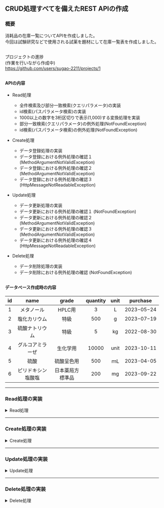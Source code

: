 ## CRUD処理すべてを備えたREST APIの作成

### 概要

消耗品の在庫一覧についてAPIを作成しました。  
今回は試験研究などで使用される試薬を題材にして在庫一覧表を作成しました。

##

プロジェクトの進捗  
(作業を行いながら作成中)  
https://github.com/users/sugao-2211/projects/1

##

#### APIの内容

- Read処理
    - 全件検索及び部分一致検索(クエリパラメータ)の実装
    - id検索(パスパラメータ検索)の実装
    - 1000以上の数字を3桁区切りで表示(1,000)する変換処理を実装
    - 部分一致検索(クエリパラメータ)の例外処理(NotFoundException)
    - id検索(パスパラメータ検索)の例外処理(NotFoundException)
- Create処理
    - データ登録処理の実装
    - データ登録における例外処理の確認１ (MethodArgumentNotValidException)
    - データ登録における例外処理の確認２ (MethodArgumentNotValidException)
    - データ登録における例外処理の確認３ (HttpMessageNotReadableException)

- Update処理
    - データ更新処理の実装
    - データ更新における例外処理の確認１ (NotFoundException)
    - データ更新における例外処理の確認２ (MethodArgumentNotValidException)
    - データ更新における例外処理の確認３ (MethodArgumentNotValidException)
    - データ更新における例外処理の確認４ (HttpMessageNotReadableException)

- Delete処理
    - データ削除処理の実装
    - データ削除における例外処理の確認 (NotFoundException)

##

#### データベース作成時の内容

|**id**|**name**|**grade**|**quantity**|**unit**|**purchase**|      
|:--:|:--:|:--:|:--:|:--:|:--:|  
|1|メタノール|HPLC用|3|L|2023−05−24|  
|2|塩化カリウム|特級|500|g|2023−07−19|  
|3|硫酸ナトリウム|特級|5|kg|2022-08-30|  
|4|グルコアミラーぜ|生化学用|10000|unit|2023-10-11|  
|5|硫酸|硫酸呈色用|500|ｍL|2023-04-05|  
|6|ピリドキシン塩酸塩|日本薬局方標準品|200|mg|2023-09-22|

***

### Read処理の実装

<details>
<summary>Read処理</summary>

以下の処理を実行

- データベース全件検索
- クエリパラメータ(name)に合致するものを部分一致検索
    - 「硫酸」で検索
- クエリパラメータ(name)の部分一致検索における例外処理
    - 「硝酸」で検索し例外処理を発生
- パスパラメータ(id)に合致するものを検索
    - id「4」で検索
- パスパラメータ(id)の検索における例外処理
    - id「9」で検索し例外処理を発生
- findById()メソッドのService単体テスト
    - 存在する在庫のidを指定したときに正常に在庫の情報が返されること
    - 存在しないidを指定したときにNotFoundExceptionが返されること
- findData()メソッドのService単体テスト
    - 在庫名を指定しなかったときにfindAllメソッドが呼び出されること
    - 在庫名を指定したときにfindByNameメソッドが呼び出されること
    - 存在しない在庫名を指定したときに空のリストが返されること
- findAll()メソッドのDB単体テスト
    - findAll()メソッドによって全件の在庫情報が取得できること
- findByName()メソッドのDB単体テスト
    - 在庫名を指定したときに該当する在庫情報が取得できること
    - 存在しない在庫名を指定したときに空のリストが返されること
- findById()メソッドのDB単体テスト
    - idを指定したときに該当する在庫情報が取得できること
    - 存在しないidを指定したときに空のOptionalが返されること
- 結合テスト(全件取得)
    - 全件の在庫情報が取得できること

##

<details>
<summary>全件検索</summary>

- 全件検索
    - curlコマンド
      ```
      curl --location 'http://localhost:8080/stockList'
      ```
    - 実行結果
      <img width="1012" alt="スクリーンショット 2023-10-31 13 33 02" src="https://github.com/sugao-2211/stockListProject/assets/141313076/028da7e0-c77a-4c33-acfc-0e05c0a5d1bd">
      <img width="1010" alt="スクリーンショット 2023-10-31 13 33 23" src="https://github.com/sugao-2211/stockListProject/assets/141313076/a0430fdd-3ffd-4595-8ce0-2f9176e4b1a2">

</details>

##

<details>
<summary>部分一致検索(クエリパラメータ検索)</summary>

- 部分一致検索(クエリパラメータ検索)
    - curlコマンド
      ```
      curl --location 'http://localhost:8080/stockList?name=%E7%A1%AB%E9%85%B8'
      ```
      硫酸のエンコード：%E7%A1%AB%E9%85%B8
    - 実行結果
      <img width="1014" alt="スクリーンショット 2023-10-31 13 36 14" src="https://github.com/sugao-2211/stockListProject/assets/141313076/8431d332-9193-43a1-ba17-0da8de9caaa8">

##

- 部分一致検索(クエリパラメータ検索)で存在しない名前を指定した場合
    - curlコマンド
      ```
      curl --location 'http://localhost:8080/stockList?name=%E7%A1%9D%E9%85%B8'
      ```
      硝酸のエンコード：%E7%A1%9D%E9%85%B8
    - 実行結果
      <img width="1009" alt="スクリーンショット 2023-12-16 23 49 10" src="https://github.com/sugao-2211/stockListProject/assets/141313076/6ddc11dd-b143-4b03-849f-488f2930bf4d">

</details>

##

<details>
<summary>id検索(パスパラメータ検索)及び例外処理</summary>

- id検索(パスパラメータ検索)
    - curlコマンド
      ```
      curl --location 'http://localhost:8080/stockList/4'
      ```
    - 実行結果  
      <img width="1020" alt="スクリーンショット 2023-10-31 14 14 18" src="https://github.com/sugao-2211/stockListProject/assets/141313076/74df72a1-4d08-4210-b0de-8ceb9c2e8a3d">

##

- id検索(パスパラメータ検索)の例外処理
    - curlコマンド
      ```
      curl --location 'http://localhost:8080/stockList/9'
      ```
    - 実行結果
      <img width="1004" alt="スクリーンショット 2023-10-31 16 17 58" src="https://github.com/sugao-2211/stockListProject/assets/141313076/119ed0ee-64ee-447a-befc-c185ded3dc94">

</details>

##

<details>
<summary>findById()メソッドのService単体テスト</summary>

- findById()メソッド(パスパラメータ検索)のService単体テスト
    - 存在する在庫のidを指定したときに正常に在庫の情報が返されること
    - 存在しないidを指定したときにNotFoundExceptionが返されること

  https://github.com/sugao-2211/stockListProject/blob/e8d7c8dd4d7a8342de67f6051d5ed96f452e8fd8/src/test/java/com/stock/stocklist/service/StockListServiceTest.java#L1-L59

- 実行結果
  <img width="1426" alt="スクリーンショット 2023-12-04 17 55 18" src="https://github.com/sugao-2211/stockListProject/assets/141313076/7714bc6c-6570-4908-9aca-1a2ae50341d8">

</details>

##

<details>
<summary>findData()メソッドのService単体テスト</summary>

- findData()メソッドのService単体テスト
    - 在庫名を指定しなかったときにfindAllメソッド呼び出されて全件の在庫情報が返却されること
    - 存在する在庫名を指定したときにfindByNameメソッドが呼び出されて該当する在庫情報が返却されること
    - 存在しない在庫名を指定したときに空のListが返されること

  https://github.com/sugao-2211/stockListProject/blob/dac5df8cb3816a8ec91aad88ea8d47a3b48f2b52/src/test/java/com/stock/stocklist/service/StockListServiceTest.java#L52-L91

- 実行結果
    - 在庫名を指定しなかったときにfindAllメソッド呼び出されて全件の在庫情報が返却されること
      <img width="1373" alt="スクリーンショット 2023-12-13 10 56 07" src="https://github.com/sugao-2211/stockListProject/assets/141313076/d63495d2-e7ed-46fe-be2b-5bd4a214aa6b">
    - 存在する在庫名を指定したときにfindByNameメソッドが呼び出されて該当する在庫情報が返却されること
      <img width="1380" alt="スクリーンショット 2023-12-13 10 56 29" src="https://github.com/sugao-2211/stockListProject/assets/141313076/a394563c-2254-4620-9f19-8fe864001f6b">
    - 存在しない在庫名を指定したときに空のListが返されること
      <img width="1362" alt="スクリーンショット 2023-12-14 15 39 45" src="https://github.com/sugao-2211/stockListProject/assets/141313076/e893ad2f-ff4e-4909-be49-2f5f541381d2">

</details>

##

<details>
<summary>findAll()メソッドのDB単体テスト</summary>

- findAll()メソッドのDB単体テスト
    - findAll()メソッドによって全件の在庫情報が取得できること

  https://github.com/sugao-2211/stockListProject/blob/a3fc05a918a62fcfa01414b7aa416d632f9bc833/src/test/java/com/stock/stocklist/mapper/StockListMapperTest.java#L1-L42
  https://github.com/sugao-2211/stockListProject/blob/38da884c0443afb05d3d58d154dc0cdb322ab945/src/test/resources/datasets/stockList.yml#L1-L37
  https://github.com/sugao-2211/stockListProject/blob/38da884c0443afb05d3d58d154dc0cdb322ab945/src/test/resources/dbunit.yml#L1-L9
  https://github.com/sugao-2211/stockListProject/blob/38da884c0443afb05d3d58d154dc0cdb322ab945/build.gradle#L18-L28

- 実行結果
  <img width="1384" alt="スクリーンショット 2023-12-16 23 42 21" src="https://github.com/sugao-2211/stockListProject/assets/141313076/ad64405b-a2d0-4409-90d2-863baeb8bc02">

</details>

##

<details>
<summary>findByName()メソッドのDB単体テスト</summary>

- findByName()メソッドのDB単体テスト
    - 在庫名を指定したときに該当するの在庫情報が取得できること
    - 存在しない在庫名を指定したときに空のリストが返されること

  https://github.com/sugao-2211/stockListProject/blob/4a1c4063201ef38414f2568a0cb9ebcdc9b49825/src/test/java/com/stock/stocklist/mapper/StockListMapperTest.java#L42-L58

- 実行結果
    - 在庫名を指定したときに該当するの在庫情報が取得できること
      <img width="1391" alt="スクリーンショット 2023-12-17 16 19 03" src="https://github.com/sugao-2211/stockListProject/assets/141313076/89714d1e-e855-42f9-9c0d-0e2ab244e634">
    - 存在しない在庫名を指定したときに空のリストが返されること
      <img width="1383" alt="スクリーンショット 2023-12-17 16 24 05" src="https://github.com/sugao-2211/stockListProject/assets/141313076/fe32ee08-a1d7-4c22-a44f-089751b9fb1f">

</details>

##

<details>
<summary>findById()メソッドのDB単体テスト</summary>

- findById()メソッドのDB単体テスト
    - idを指定したときに該当する在庫情報が取得できること
    - 存在しないidを指定したときに空のOptionalが返されること

  https://github.com/sugao-2211/stockListProject/blob/0b4cbbca4335d147a3c9863cffdb2ee60174b0f3/src/test/java/com/stock/stocklist/mapper/StockListMapperTest.java#L60-L76

- 実行結果
    - idを指定したときに該当する在庫情報が取得できること
      <img width="1411" alt="スクリーンショット 2023-12-18 22 22 07" src="https://github.com/sugao-2211/stockListProject/assets/141313076/b7fbf184-cec9-433b-97fa-7673e4ea4ea2">
    - 存在しないidを指定したときに空のOptionalが返されること
      <img width="1380" alt="スクリーンショット 2023-12-18 22 22 37" src="https://github.com/sugao-2211/stockListProject/assets/141313076/e985359c-66c5-4bae-adb0-6bd69371ba67">

</details>

##

<details>
<summary>結合テスト(全件取得)</summary>

- 結合テスト(全件取得)
    - 全件の在庫情報が取得できること

  https://github.com/sugao-2211/stockListProject/blob/0089bfae7c672a53d66ea7131b4a51ce630a0f4f/src/test/java/com/stock/stock/integrationtest/StockApiIntegrationTest.java#L1-L91

- 実行結果
  <img width="1396" alt="スクリーンショット 2023-12-21 13 03 29" src="https://github.com/sugao-2211/stockListProject/assets/141313076/e0a19644-779d-476e-85cc-a86517072f85">

</details>

</details>

***

### Create処理の実装

<details>
<summary>Create処理</summary>

以下の処理を実行

- データ登録
    - name: 硫化ナトリウム九水和物
    - grade: 特級
    - quantity: 500
    - unit: g
    - purchase: 2023-08-12
- 例外処理の確認１ (MethodArgumentNotValidException)
    - nameを空文字で入力
    - gradeを空文字で入力
    - quantityを0で入力
    - unitを空文字で入力
    - purchaseを空文字で入力
- 例外処理の確認２ (MethodArgumentNotValidException)
    - nameを101文字で入力
    - purchaseを未来の日付で入力
    - quantityを空文字で入力
- 例外処理の確認３ (HttpMessageNotReadableException)
    - quantityを文字列で入力した場合
    - quantityを小数で入力した場合
    - purchaseの形式が誤っている場合

##

<details>
<summary>データ登録</summary>

- データ登録
    - curlコマンド
       ```
       curl --location 'http://localhost:8080/stockList' \
       --header 'Content-Type: application/json' \
       --data '{
        "name": "硫化ナトリウム九水和物",
        "grade": "特級",
        "quantity": "500",
        "unit": "g",
        "purchase": "2023-08-12"
       }'
       ```
    - 実行結果(Postman)  
      <img width="691" alt="スクリーンショット 2023-11-05 13 06 03" src="https://github.com/sugao-2211/stockListProject/assets/141313076/f84deb46-5425-46b1-8bf1-01d9c3dc9303">
    - 実行結果(SQL)  
      <img width="826" alt="スクリーンショット 2023-11-05 13 08 49" src="https://github.com/sugao-2211/stockListProject/assets/141313076/deedd02d-ccd9-4d28-a66d-6ecb76309742">

</details>

##

### 例外処理の確認

- バリデーションは以下のコードを記述  
  https://github.com/sugao-2211/stockListProject/blob/298d4015b43313a869b09a04d2cdf652d1617625/src/main/java/com/stock/stocklist/controller/request/InsertRequest.java#L17-L34

- 例外処理は以下のコードで実施  
  https://github.com/sugao-2211/stockListProject/blob/298d4015b43313a869b09a04d2cdf652d1617625/src/main/java/com/stock/stocklist/controller/ExceptionHandlerController.java#L34-L47  
  https://github.com/sugao-2211/stockListProject/blob/cd34c4b35a55664394e89476c91cc0b2ff8e74fe/src/main/java/com/stock/stocklist/controller/ExceptionHandlerController.java#L62-L70


- 例外処理は以下の内容で実施。
    - `@DateTimeFormat(pattern = "yyyy-MM-dd")`以外は`MethodArgumentNotValidException`で処理。
    - `@DateTimeFormat(pattern = "yyyy-MM-dd")`は`HttpMessageNotReadableException`で処理。
    - `quantity`の入力内容が`int`型に合致しない場合は`HttpMessageNotReadableException`で処理。

##

<details>
<summary>例外処理の確認１ (MethodArgumentNotValidException)</summary>

- 例外処理の確認１ (MethodArgumentNotValidException)
    - nameを空文字で入力
    - gradeを空文字で入力
    - quantityを0で入力
    - unitを空文字で入力
    - purchaseを空文字で入力
- 実行結果  
  <img width="698" alt="スクリーンショット 2023-11-05 12 47 10" src="https://github.com/sugao-2211/stockListProject/assets/141313076/d60e9ff2-3005-41eb-913a-0e91e7029c4f">
  <img width="698" alt="スクリーンショット 2023-11-05 12 47 34" src="https://github.com/sugao-2211/stockListProject/assets/141313076/6933dd4f-d607-4456-8a87-fb43a2045db5">

</details>

##

<details>
<summary>例外処理の確認２ (MethodArgumentNotValidException)</summary>

- 例外処理の確認２ (MethodArgumentNotValidException)
    - nameを101文字で入力
    - purchaseを未来の日付で入力
    - quantityを空文字で入力
- 実行結果
    - nameを101文字で入力
    - purchaseを未来の日付で入力
      <img width="885" alt="スクリーンショット 2023-11-05 12 49 22" src="https://github.com/sugao-2211/stockListProject/assets/141313076/9204af1f-0034-421b-ae5e-c00c1b3f677e">
    - quantityを空文字で入力
      <img width="693" alt="スクリーンショット 2023-11-07 21 37 53" src="https://github.com/sugao-2211/stockListProject/assets/141313076/6a47363d-7592-450a-8e68-c14c99acf10a">

</details>

##

<details>
<summary>例外処理の確認３ (HttpMessageNotReadableException)</summary>

- 例外処理の確認３ (HttpMessageNotReadableException)
    - quantityを文字列で入力した場合
    - quantityを小数で入力した場合
    - purchaseの形式が誤っている場合
- 実行結果
    - quantityを文字列で入力した場合  
      <img width="683" alt="スクリーンショット 2023-11-05 13 04 41" src="https://github.com/sugao-2211/stockListProject/assets/141313076/c52d7c6e-07c4-4d81-b8f4-771da0292d74"><br>
    - quantityを小数で入力した場合  
      <img width="685" alt="スクリーンショット 2023-11-05 13 43 55" src="https://github.com/sugao-2211/stockListProject/assets/141313076/d68623c7-851a-4945-bca2-cd2762c7a181"><br>
    - purchaseの形式が誤っている場合  
      <img width="695" alt="スクリーンショット 2023-11-05 12 56 09" src="https://github.com/sugao-2211/stockListProject/assets/141313076/5b48d694-eade-4281-bbc2-bb9357874bb2"><br>

</details>

</details>

***

### Update処理の実装

<details>
<summary>Update処理</summary>

以下の処理を実行

- データ更新
    - id: 1
    - name: エタノール(95)
    - grade: 特級
    - quantity: 500
    - unit: ｍL
    - purchase: 2023-09-30
- 例外処理の確認１ (NotFoundException)
    - 存在しないデータの更新
- 例外処理の確認２ (MethodArgumentNotValidException)
    - nameを空文字で入力
    - gradeを空文字で入力
    - quantityを空文字で入力
    - unitを空文字で入力
    - purchaseを空文字で入力
- 例外処理の確認３ (MethodArgumentNotValidException)
    - nameを101文字で入力
    - quantityを0で入力
    - purchaseを未来の日付で入力
- 例外処理の確認４ (HttpMessageNotReadableException)
    - quantityを文字列で入力した場合
    - quantityを小数で入力した場合
    - purchaseの形式が誤っている場合

##

<details>
<summary>データ更新</summary>

- データ更新
    - curlコマンド
       ```
      curl --location --request PATCH 'http://localhost:8080/stockList/1' \
      --header 'Content-Type: application/json' \
      --data '{
        "name": "エタノール(95)",
        "grade": "特級",
        "quantity": "500",
        "unit": "mL",
        "purchase": "2023-09-30"
      }'
      ```

    - 実行結果(Postman)
      <img width="693" alt="スクリーンショット 2023-11-07 21 14 47" src="https://github.com/sugao-2211/stockListProject/assets/141313076/3ccbd7a4-f68b-4504-ad90-8cf386c0b6c5">
    - 実行結果(SQL)  
      <img width="782" alt="スクリーンショット 2023-11-07 21 16 45" src="https://github.com/sugao-2211/stockListProject/assets/141313076/0e7b6266-0dd9-484b-9f60-5418cd5f946f">

</details>

##

### 例外処理の確認

- バリデーションは以下のコードを記述  
  https://github.com/sugao-2211/stockListProject/blob/cbc95ec5c3e328702519e88b0b54de0de67e26f9/src/main/java/com/stock/stocklist/controller/request/UpdateRequest.java#L17-L34

- 例外処理は以下のコードで実施  
  https://github.com/sugao-2211/stockListProject/blob/298d4015b43313a869b09a04d2cdf652d1617625/src/main/java/com/stock/stocklist/controller/ExceptionHandlerController.java#L22-L47  
  https://github.com/sugao-2211/stockListProject/blob/cd34c4b35a55664394e89476c91cc0b2ff8e74fe/src/main/java/com/stock/stocklist/controller/ExceptionHandlerController.java#L62-L70

- 例外処理は以下の内容で実施。
    - 存在しないデータを更新しようとした場合に`NotFoundException`で処理
    - `@DateTimeFormat(pattern = "yyyy-MM-dd")`以外は`MethodArgumentNotValidException`で処理
    - `@DateTimeFormat(pattern = "yyyy-MM-dd")`は`HttpMessageNotReadableException`で処理
    - `quantity`の入力内容が`int`型に合致しない場合は`HttpMessageNotReadableException`で処理

##

<details>
<summary>例外処理の確認１ (NotFoundException)</summary>

- 例外処理の確認１ (NotFoundException)
    - 存在しないデータの更新(id：99を更新するリクエスト)

- 実行結果  
  <img width="683" alt="スクリーンショット 2023-11-07 22 03 22" src="https://github.com/sugao-2211/stockListProject/assets/141313076/c47b28bb-8b1c-4d88-8487-f9512ea67a97">

</details>

##

<details>
<summary>例外処理の確認２ (MethodArgumentNotValidException)</summary>

- 例外処理の確認２ (MethodArgumentNotValidException)
    - nameを空文字で入力
    - gradeを空文字で入力
    - quantityを空文字で入力
    - unitを空文字で入力
    - purchaseを空文字で入力
- 実行結果  
  <img width="687" alt="スクリーンショット 2023-11-07 21 19 45" src="https://github.com/sugao-2211/stockListProject/assets/141313076/a8e59c55-dede-4e8b-8afa-7bc17a9087bc">
  <img width="693" alt="スクリーンショット 2023-11-07 21 20 02" src="https://github.com/sugao-2211/stockListProject/assets/141313076/0a599f62-7302-41d2-910a-47d8d4191a8a">

</details>

##

<details>
<summary>例外処理の確認３ (MethodArgumentNotValidException)</summary>

- 例外処理の確認３ (MethodArgumentNotValidException)
    - nameを101文字で入力
    - quantityを0で入力
    - purchaseを未来の日付で入力
- 実行結果
  <img width="897" alt="スクリーンショット 2023-11-07 21 34 46" src="https://github.com/sugao-2211/stockListProject/assets/141313076/3ceff859-04f5-4d3b-b3f4-83ee9d98998d">

</details>

##

<details>
<summary>例外処理の確認４ (HttpMessageNotReadableException)</summary>

- 例外処理の確認４ (HttpMessageNotReadableException)
    - quantityを文字列で入力した場合
    - quantityを小数で入力した場合
    - purchaseの形式が誤っている場合
- 実行結果
    - quantityを文字列で入力した場合  
      <img width="696" alt="スクリーンショット 2023-11-07 21 30 48" src="https://github.com/sugao-2211/stockListProject/assets/141313076/9842c185-44fc-412c-a0ab-c6cf7e89e139">
    - quantityを小数で入力した場合
      <img width="691" alt="スクリーンショット 2023-11-07 21 31 12" src="https://github.com/sugao-2211/stockListProject/assets/141313076/00351f4b-c7d0-4e1d-ada1-78212d21f292">
    - purchaseの形式が誤っている場合
      <img width="697" alt="スクリーンショット 2023-11-07 21 31 40" src="https://github.com/sugao-2211/stockListProject/assets/141313076/15cfe396-0ddb-400e-8b34-ef21f7d3e125">

</details>

</details>

***

### Delete処理の実装

<details>
<summary>Delete処理</summary>

以下の処理を実行

- データ削除
    - id: 6
- 例外処理の確認 (NotFoundException)
    - 存在しないデータの削除

##

<details>
<summary>データ削除</summary>

- データ削除
    - curlコマンド
   ```
  curl --location --request DELETE 'http://localhost:8080/stockList/6' \
  --data ''
  ```

    - 実行結果(Postman)
      <img width="689" alt="スクリーンショット 2023-11-08 22 36 30" src="https://github.com/sugao-2211/stockListProject/assets/141313076/769745c6-1a3f-48ee-9837-7d70f210cf28">
    - 実行結果(SQL)
      <img width="777" alt="スクリーンショット 2023-11-08 22 36 57" src="https://github.com/sugao-2211/stockListProject/assets/141313076/ee90d844-2424-4f04-aa09-e2378f1aba4c">

</details>

##

### 例外処理の確認

- 例外処理は以下のコードで実施  
  https://github.com/sugao-2211/stockListProject/blob/4f22c0856b96f510d6836cab8f6cdef711aa1d53/src/main/java/com/stock/stocklist/controller/ExceptionHandlerController.java#L22-L32

- 例外処理は以下の内容で実施。
    - 存在しないデータを更新しようとした場合に`NotFoundException`で処理

##

<details>
<summary>例外処理の確認 (NotFoundException)</summary>

- 例外処理の確認 (NotFoundException)
    - 存在しないデータの削除(id：99を削除するリクエスト)
- 実行結果  
  <img width="689" alt="スクリーンショット 2023-11-08 22 44 02" src="https://github.com/sugao-2211/stockListProject/assets/141313076/a959bd7f-0efc-4dda-8599-0af476b6e734">

</details>

</details>
